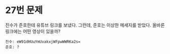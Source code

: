 # 27번 문제

진수가 준호한테 유튜브 링크를 보냈다. 그런데, 준호는 이상한 메세지를 받았다. 올바른 링크에는 어떤 영상이 있을까?

```
진수: eW91dHUuYmUvakxjWFpwWWRKa2s=
준호: ?
```
